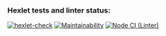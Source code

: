 ### Hexlet tests and linter status:
[![hexlet-check](https://github.com/bm-Storage/frontend-project-11/actions/workflows/hexlet-check.yml/badge.svg)](https://github.com/bm-Storage/frontend-project-11/actions/workflows/hexlet-check.yml)
[![Maintainability](https://api.codeclimate.com/v1/badges/6dfe39c0a5a76d67bcb5/maintainability)](https://codeclimate.com/github/bm-Storage/frontend-project-11/maintainability)
[![Node CI (Linter)](https://github.com/bm-Storage/frontend-project-11/actions/workflows/lint.yml/badge.svg)](https://github.com/bm-Storage/frontend-project-11/actions/workflows/lint.yml)

